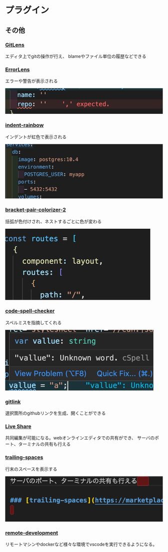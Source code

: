 # プラグイン
## その他
### [GitLens](https://marketplace.visualstudio.com/items?itemName=eamodio.gitlens)
エディタ上でgitの操作が行え、
blameやファイル単位の履歴などできる

### [ErrorLens](https://marketplace.visualstudio.com/items?itemName=usernamehw.errorlens)
エラーや警告が表示される

![](./images/error-lens.png)

### [indent-rainbow](https://marketplace.visualstudio.com/items?itemName=oderwat.indent-rainbow)
インデントが虹色で表示される

![](./images/indent-rainbow.png)

### [bracket-pair-colorizer-2](https://marketplace.visualstudio.com/items?itemName=CoenraadS.bracket-pair-colorizer-2)
括弧が色付けされ、ネストするごとに色が変わる

![](./images/bracket-pair-colorizer-2.png)

### [code-spell-checker](https://marketplace.visualstudio.com/items?itemName=streetsidesoftware.code-spell-checker)
スペルミスを指摘してくれる

![](./images/code-spell-checker.png)

### [gitlink](https://marketplace.visualstudio.com/items?itemName=qezhu.gitlink)
選択箇所のgithubリンクを生成、開くことができる

### [Live Share](https://marketplace.visualstudio.com/items?itemName=MS-vsliveshare.vsliveshare)
共同編集が可能になる。webオンラインエディタでの共有ができ、
サーバのポート、ターミナルの共有も行える

### [trailing-spaces](https://marketplace.visualstudio.com/items?itemName=shardulm94.trailing-spaces)
行末のスペースを表示する

![](./images/trailing-spaces.png)

### [remote-development](https://marketplace.visualstudio.com/items?itemName=ms-vscode-remote.vscode-remote-extensionpack)
リモートマシンやdockerなど様々な環境でvscodeを実行できるようになる。
